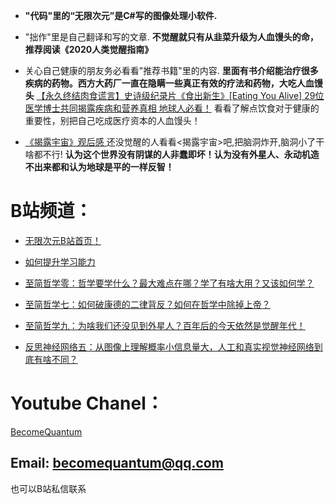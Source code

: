 * **"代码"里的“无限次元”是C#写的图像处理小软件.**
* "拙作"里是自己翻译和写的文章. **不觉醒就只有从韭菜升级为人血馒头的命，推荐阅读《2020人类觉醒指南》**
* 关心自己健康的朋友务必看看"推荐书籍"里的内容. **里面有书介绍能治疗很多疾病的药物。西方大药厂一直在隐瞒一些真正有效的疗法和药物，大吃人血馒头**
[【永久终结肉食谎言】史诗级纪录片《食出新生》[Eating You Alive] 29位医学博士共同揭露疾病和营养真相 地球人必看！](https://www.bilibili.com/video/BV1vg411A7kg)
看看了解点饮食对于健康的重要性，别把自己吃成医疗资本的人血馒头！

* [《揭露宇宙》观后感 ](https://zhuanlan.zhihu.com/p/67901143) 还没觉醒的人看看<揭露宇宙>吧,把脑洞炸开,脑洞小了干啥都不行! **认为这个世界没有阴谋的人非蠢即坏！认为没有外星人、永动机造不出来都和认为地球是平的一样反智！**

# B站频道：
* [无限次元B站首页！](https://space.bilibili.com/2139404925)
* [如何提升学习能力](https://www.bilibili.com/video/BV1BL4y187xP)
* [至简哲学零：哲学要学什么？最大难点在哪？学了有啥大用？又该如何学？](https://www.bilibili.com/video/BV1FA411A7ZR)
* [至简哲学七：如何破康德的二律背反？如何在哲学中除掉上帝？](https://www.bilibili.com/video/BV1zh411W7JF)
* [至简哲学九：为啥我们还没见到外星人？百年后的今天依然是觉醒年代！](https://www.bilibili.com/video/BV1zL41147wt)

* [反思神经网络五：从图像上理解概率小信息量大，人工和真实视觉神经网络到底有啥不同？](https://www.bilibili.com/video/BV12Q4y1X74G)

# Youtube Chanel：

[BecomeQuantum](https://www.youtube.com/channel/UCvJH-Cp7SypXvJ-e0KSOo1A)

## Email: becomequantum@qq.com
也可以B站私信联系
